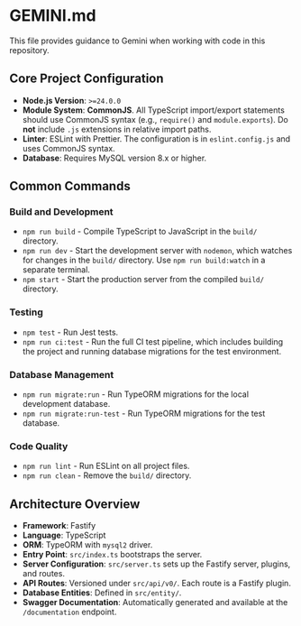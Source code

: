 # GEMINI.md

This file provides guidance to Gemini when working with code in this repository.

## Core Project Configuration

- **Node.js Version**: `>=24.0.0`
- **Module System**: **CommonJS**. All TypeScript import/export statements should use CommonJS syntax (e.g., `require()` and `module.exports`). Do **not** include `.js` extensions in relative import paths.
- **Linter**: ESLint with Prettier. The configuration is in `eslint.config.js` and uses CommonJS syntax.
- **Database**: Requires MySQL version 8.x or higher.

## Common Commands

### Build and Development

- `npm run build` - Compile TypeScript to JavaScript in the `build/` directory.
- `npm run dev` - Start the development server with `nodemon`, which watches for changes in the `build/` directory. Use `npm run build:watch` in a separate terminal.
- `npm start` - Start the production server from the compiled `build/` directory.

### Testing

- `npm test` - Run Jest tests.
- `npm run ci:test` - Run the full CI test pipeline, which includes building the project and running database migrations for the test environment.

### Database Management

- `npm run migrate:run` - Run TypeORM migrations for the local development database.
- `npm run migrate:run-test` - Run TypeORM migrations for the test database.

### Code Quality

- `npm run lint` - Run ESLint on all project files.
- `npm run clean` - Remove the `build/` directory.

## Architecture Overview

- **Framework**: Fastify
- **Language**: TypeScript
- **ORM**: TypeORM with `mysql2` driver.
- **Entry Point**: `src/index.ts` bootstraps the server.
- **Server Configuration**: `src/server.ts` sets up the Fastify server, plugins, and routes.
- **API Routes**: Versioned under `src/api/v0/`. Each route is a Fastify plugin.
- **Database Entities**: Defined in `src/entity/`.
- **Swagger Documentation**: Automatically generated and available at the `/documentation` endpoint.
